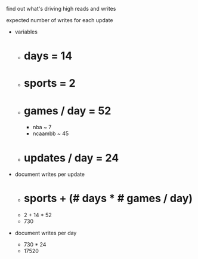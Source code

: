 find out what's driving high reads and writes

expected number of writes for each update
- variables
    - # days = 14
    - # sports = 2
    - # games / day = 52
        - nba ~ 7
        - ncaambb ~ 45
    - # updates / day = 24

- document writes per update
    - # sports + (# days * # games / day)
    - 2 + 14 * 52
    - 730

- document writes per day
    - 730 * 24
    - 17520
